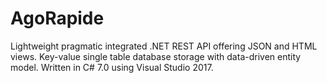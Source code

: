 # AgoRapide
Lightweight pragmatic integrated .NET REST API offering JSON and HTML views. Key-value single table database storage with data-driven entity model. Written in C# 7.0 using Visual Studio 2017.